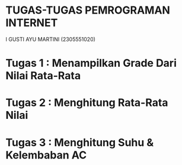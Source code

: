 TUGAS-TUGAS PEMROGRAMAN INTERNET
================================
I GUSTI AYU MARTINI	(2305551020)

Tugas 1 : Menampilkan Grade Dari Nilai Rata-Rata
================================================
Tugas 2 : Menghitung Rata-Rata Nilai
================================================
Tugas 3 : Menghitung Suhu & Kelembaban AC
================================================


